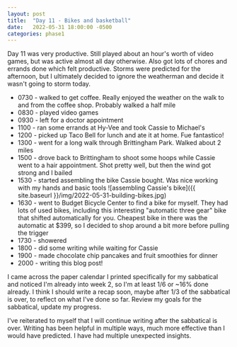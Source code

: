 ```yaml
---
layout: post
title:  "Day 11 - Bikes and basketball"
date:   2022-05-31 18:00:00 -0500
categories: phase1
---
```


Day 11 was very productive. Still played about an hour's worth of video games, but was active almost all day otherwise. Also got lots of
chores and errands done which felt productive. Storms were predicted for the afternoon, but I ultimately decided to ignore the weatherman
and decide it wasn't going to storm today. 

* 0730 - walked to get coffee. Really enjoyed the weather on the walk to and from the coffee shop. Probably walked a half mile
* 0830 - played video games
* 0930 - left for a doctor appointment
* 1100 - ran some errands at Hy-Vee and took Cassie to Michael's
* 1200 - picked up Taco Bell for lunch and ate it at home. Fue fantastico!
* 1300 - went for a long walk through Brittingham Park. Walked about 2 miles
* 1500 - drove back to Brittingham to shoot some hoops while Cassie went to a hair appointment. Shot pretty well, but then the wind got
strong and I bailed
* 1530 - started assembling the bike Cassie bought. Was nice working with my hands and basic tools
![assembling Cassie's bike]({{ site.baseurl }}/img/2022-05-31-building-bikes.jpg)
* 1630 - went to Budget Bicycle Center to find a bike for myself. They had lots of used bikes, including this interesting "automatic three
gear" bike that shifted automatically for you. Cheapest bike in there was the automatic at $399, so I decided to shop around a bit more
before pulling the trigger
* 1730 - showered
* 1800 - did some writing while waiting for Cassie
* 1900 - made chocolate chip pancakes and fruit smoothies for dinner
* 2000 - writing this blog post!

I came across the paper calendar I printed specifically for my sabbatical and noticed I'm already into week 2, so I'm at least 1/6 or ~16%
done already. I think I should write a recap soon, maybe after 1/3 of the sabbatical is over, to reflect on what I've done so far. Review
my goals for the sabbatical, update my progress.

I've reiterated to myself that I will continue writing after the sabbatical is over. Writing has been helpful in multiple
ways, much more effective than I would have predicted. I have had multiple unexpected insights.
